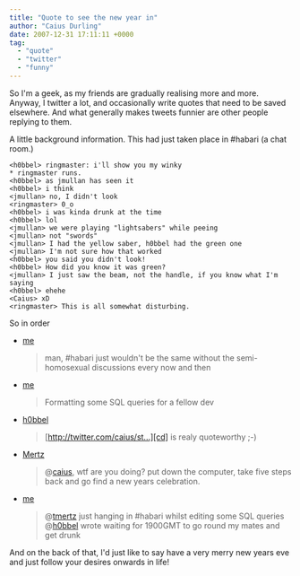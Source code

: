 ```yaml
---
title: "Quote to see the new year in"
author: "Caius Durling"
date: 2007-12-31 17:11:11 +0000
tag:
  - "quote"
  - "twitter"
  - "funny"
---
```


So I'm a geek, as my friends are gradually realising more and more.  Anyway, I twitter a lot, and occasionally write quotes that need to be saved elsewhere.  And what generally makes tweets funnier are other people replying to them.

A little background information.  This had just taken place in #habari (a chat room.)

    <h0bbel> ringmaster: i'll show you my winky
    * ringmaster runs.
    <h0bbel> as jmullan has seen it
    <h0bbel> i think
    <jmullan> no, I didn't look
    <ringmaster> 0_o
    <h0bbel> i was kinda drunk at the time
    <h0bbel> lol
    <jmullan> we were playing "lightsabers" while peeing
    <jmullan> not "swords"
    <jmullan> I had the yellow saber, h0bbel had the green one
    <jmullan> I'm not sure how that worked
    <h0bbel> you said you didn't look!
    <h0bbel> How did you know it was green?
    <jmullan> I just saw the beam, not the handle, if you know what I'm saying
    <h0bbel> ehehe
    <Caius> xD
    <ringmaster> This is all somewhat disturbing.

So in order

* [me](http://twitter.com/caius/statuses/549893582)

    > man, #habari just wouldn't be the same without the semi-homosexual discussions every now and then

* [me](http://twitter.com/caius/statuses/549893582)

    > Formatting some SQL queries for a fellow dev

* [h0bbel](http://twitter.com/h0bbel/statuses/549895502)

    > [http://twitter.com/caius/st...][cd] is realy quoteworthy ;-)

* [Mertz](http://twitter.com/tmertz/statuses/549899752)

    > @[caius][], wtf are you doing? put down the computer, take five steps back and go find a new years celebration.

* [me](http://twitter.com/caius/statuses/549903292)

    > @[tmertz][] just hanging in #habari whilst editing some SQL queries @[h0bbel][] wrote waiting for 1900GMT to go round my mates and get drunk

[cd]: http://twitter.com/caius/statuses/549893582
[caius]: http://twitter.com/caius
[tmertz]: http://twitter.com/tmertz
[h0bbel]: http://twitter.com/h0bbel

And on the back of that, I'd just like to say have a very merry new years eve and just follow your desires onwards in life!
